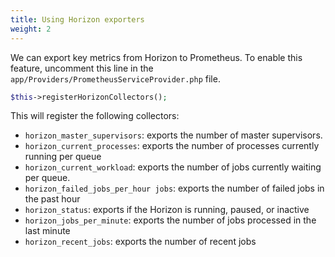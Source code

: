 ```yaml
---
title: Using Horizon exporters
weight: 2
---
```


We can export key metrics from Horizon to Prometheus. To enable this feature, uncomment this line in the `app/Providers/PrometheusServiceProvider.php` file.

```php
$this->registerHorizonCollectors();
```

This will register the following collectors:

- `horizon_master_supervisors`: exports the number of master supervisors.
- `horizon_current_processes`: exports the number of processes currently running per queue
- `horizon_current_workload`: exports the number of jobs currently waiting per queue.
- `horizon_failed_jobs_per_hour jobs`: exports the number of failed jobs in the past hour
- `horizon_status`: exports if the Horizon is running, paused, or inactive
- `horizon_jobs_per_minute`: exports the number of jobs processed in the last minute
- `horizon_recent_jobs`: exports the number of recent jobs
